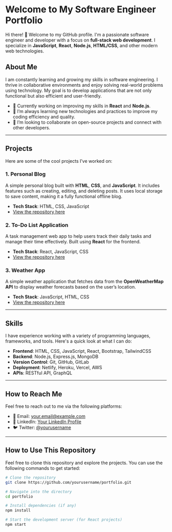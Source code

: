 # Welcome to My Software Engineer Portfolio

Hi there! 👋 Welcome to my GitHub profile. I'm a passionate software engineer and developer with a focus on **full-stack web development**. I specialize in **JavaScript**, **React**, **Node.js**, **HTML/CSS**, and other modern web technologies.

## About Me

I am constantly learning and growing my skills in software engineering. I thrive in collaborative environments and enjoy solving real-world problems using technology. My goal is to develop applications that are not only functional but also efficient and user-friendly.

- 🔭 Currently working on improving my skills in **React** and **Node.js**.
- 🌱 I’m always learning new technologies and practices to improve my coding efficiency and quality.
- 👯 I’m looking to collaborate on open-source projects and connect with other developers.

---

## Projects

Here are some of the cool projects I’ve worked on:

### 1. **Personal Blog**
A simple personal blog built with **HTML**, **CSS**, and **JavaScript**. It includes features such as creating, editing, and deleting posts. It uses local storage to save content, making it a fully functional offline blog.
- **Tech Stack**: HTML, CSS, JavaScript
- [View the repository here](https://github.com/yourusername/personal-blog)

### 2. **To-Do List Application**
A task management web app to help users track their daily tasks and manage their time effectively. Built using **React** for the frontend.
- **Tech Stack**: React, JavaScript, CSS
- [View the repository here](https://github.com/Maddie-f9/To-Do-App)

### 3. **Weather App**
A simple weather application that fetches data from the **OpenWeatherMap API** to display weather forecasts based on the user’s location.
- **Tech Stack**: JavaScript, HTML, CSS
- [View the repository here](https://github.com/Maddie-f9/Weather-App)

---

## Skills

I have experience working with a variety of programming languages, frameworks, and tools. Here's a quick look at what I can do:

- **Frontend**: HTML, CSS, JavaScript, React, Bootstrap, TailwindCSS
- **Backend**: Node.js, Express.js, MongoDB
- **Version Control**: Git, GitHub, GitLab
- **Deployment**: Netlify, Heroku, Vercel, AWS
- **APIs**: RESTful API, GraphQL

---

## How to Reach Me

Feel free to reach out to me via the following platforms:

- 📧 Email: [your.email@example.com](mailto:your.email@example.com)
- 💼 LinkedIn: [Your LinkedIn Profile](https://www.linkedin.com/in/yourprofile/)
- 🐦 Twitter: [@yourusername](https://twitter.com/yourusername)

---

## How to Use This Repository

Feel free to clone this repository and explore the projects. You can use the following commands to get started:

```bash
# Clone the repository
git clone https://github.com/yourusername/portfolio.git

# Navigate into the directory
cd portfolio

# Install dependencies (if any)
npm install

# Start the development server (for React projects)
npm start
